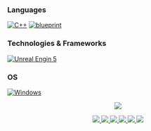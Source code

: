   
### Languages
[![C++](https://img.shields.io/badge/c++-%2300599C.svg?style=for-the-badge&logo=c%2B%2B&logoColor=white)](https://github.com/GaroPlay)
[![blueprint](https://img.shields.io/badge/blueprint-black?style=for-the-badge&logo=blueprint)](https://github.com/GaroPlay) 
### Technologies & Frameworks
[![Unreal Engin 5](https://img.shields.io/badge/unrealengine-%23313131.svg?style=for-the-badge&logo=unrealengine&logoColor=white)](https://github.com/GaroPlay)

### OS
[![Windows](https://img.shields.io/badge/Windows-black?style=for-the-badge&logo=Windows)](https://github.com/GaroPlay)

<p align="center">
  <a href="https://github.com/GaroPlay">
    <img src="https://skillicons.dev/icons?i=unreal,visualstudio,cpp,windows,github,stackoverflow,discord,gmail" />
  </a>
</p>

<p align="center">
  <a href="https://github.com/GaroPlay">
    <img src="http://github-profile-summary-cards.vercel.app/api/cards/profile-details?username=GaroPlay&theme=transparent"/>
  </a>
  <a href="https://github.com/GaroPlay">
    <img src="https://github-readme-streak-stats.herokuapp.com/?user=GaroPlay&hide_border=true&card_width=338&theme=transparent"/>
  </a>
  <a href="https://github.com/GaroPlay">
    <img src="http://github-profile-summary-cards.vercel.app/api/cards/stats?username=GaroPlay&theme=transparent"/>
  </a>
  <a href="https://github.com/GaroPlay">
    <img src="http://github-profile-summary-cards.vercel.app/api/cards/most-commit-language?username=GaroPlay&theme=transparent"/>
  </a>
  <a href="https://github.com/GaroPlay">
    <img src="http://github-profile-summary-cards.vercel.app/api/cards/repos-per-language?username=GaroPlay&theme=transparent"/>
  </a>
   <a href="https://github.com/GaroPlay">
    <img src="https://github-profile-trophy.vercel.app/?username=GaroPlay&theme=onedark&column=4&margin-w=45&margin-h=45"/>
  </a>
</p>


 <div align="center">
  
 <p align="center"  style="padding:30px">

  <img src="https://komarev.com/ghpvc/?username=GaroPlay&style=flat&color=blue" alt=""/>
</div>

  

